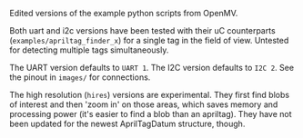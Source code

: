 Edited versions of the example python scripts from OpenMV.

Both uart and i2c versions have been tested with their uC counterparts (`examples/apriltag_finder_x`) for a single tag in the field of view. Untested for detecting multiple tags simultaneously.

The UART version defaults to `UART 1`. The I2C version defaults to `I2C 2`. See the pinout in `images/` for connections.

The high resolution (`hires`) versions are experimental. They first find blobs of interest and then 'zoom in' on those areas, which saves memory and processing power (it's easier to find a blob than an apriltag). They have not been updated for the newest AprilTagDatum structure, though.
